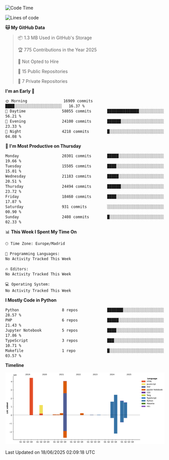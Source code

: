 <!--START_SECTION:waka-->
![Code Time](http://img.shields.io/badge/Code%20Time-839%20hrs%2038%20mins-blue)

![Lines of code](https://img.shields.io/badge/From%20Hello%20World%20I%27ve%20Written-17.5%20million%20lines%20of%20code-blue)

**🐱 My GitHub Data** 

> 📦 1.3 MB Used in GitHub's Storage 
 > 
> 🏆 775 Contributions in the Year 2025
 > 
> 🚫 Not Opted to Hire
 > 
> 📜 15 Public Repositories 
 > 
> 🔑 7 Private Repositories 
 > 
**I'm an Early 🐤** 

```text
🌞 Morning                16909 commits       ████░░░░░░░░░░░░░░░░░░░░░   16.37 % 
🌆 Daytime                58055 commits       ██████████████░░░░░░░░░░░   56.21 % 
🌃 Evening                24100 commits       ██████░░░░░░░░░░░░░░░░░░░   23.33 % 
🌙 Night                  4218 commits        █░░░░░░░░░░░░░░░░░░░░░░░░   04.08 % 
```
📅 **I'm Most Productive on Thursday** 

```text
Monday                   20301 commits       █████░░░░░░░░░░░░░░░░░░░░   19.66 % 
Tuesday                  15505 commits       ████░░░░░░░░░░░░░░░░░░░░░   15.01 % 
Wednesday                21183 commits       █████░░░░░░░░░░░░░░░░░░░░   20.51 % 
Thursday                 24494 commits       ██████░░░░░░░░░░░░░░░░░░░   23.72 % 
Friday                   18460 commits       ████░░░░░░░░░░░░░░░░░░░░░   17.87 % 
Saturday                 931 commits         ░░░░░░░░░░░░░░░░░░░░░░░░░   00.90 % 
Sunday                   2408 commits        █░░░░░░░░░░░░░░░░░░░░░░░░   02.33 % 
```


📊 **This Week I Spent My Time On** 

```text
🕑︎ Time Zone: Europe/Madrid

💬 Programming Languages: 
No Activity Tracked This Week

🔥 Editors: 
No Activity Tracked This Week

💻 Operating System: 
No Activity Tracked This Week
```

**I Mostly Code in Python** 

```text
Python                   8 repos             ███████░░░░░░░░░░░░░░░░░░   28.57 % 
PHP                      6 repos             █████░░░░░░░░░░░░░░░░░░░░   21.43 % 
Jupyter Notebook         5 repos             ████░░░░░░░░░░░░░░░░░░░░░   17.86 % 
TypeScript               3 repos             ███░░░░░░░░░░░░░░░░░░░░░░   10.71 % 
Makefile                 1 repo              █░░░░░░░░░░░░░░░░░░░░░░░░   03.57 % 
```



**Timeline**

![Lines of Code chart](https://raw.githubusercontent.com/danisoronellas/danisoronellas/main/assets/bar_graph.png)


 Last Updated on 18/06/2025 02:09:18 UTC
<!--END_SECTION:waka-->
